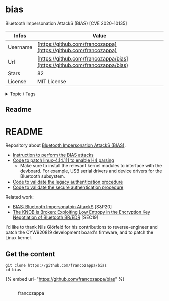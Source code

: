 # bias

Bluetooth Impersonation AttackS (BIAS) [CVE 2020-10135]

| Infos    | Value                                                              |
| -------- | -------------------------------------------------------------------|
| Username | [https://github.com/francozappa](https://github.com/francozappa) |
| Url      | [https://github.com/francozappa/bias](https://github.com/francozappa/bias)                                               |
| Stars    | 82                                                          |
| License  | MIT License                                                        |

<details>

<summary>Topic / Tags</summary>

* authentication* bias* bluetooth* security* wireless

</details>

## Readme

# README

Repository about [Bluetooth Impersonation AttackS (BIAS)](https://francozappa.github.io/about-bias/).

* [Instruction to perform the BIAS attacks](https://github.com/francozappa/bias/tree/master/bias)
* [Code to patch linux-4.14.111 to enable H4 parsing](https://github.com/francozappa/bias/tree/master/linux-4.14.111)
    * Make sure to install the relevant kernel modules to interface with the
        devboard. For example, USB serial drivers and device drivers for the
        Bluetooth subsystem.
* [Code to validate the legacy authentication procedure](https://github.com/francozappa/bias/tree/master/la)
* [Code to validate the secure authentication procedure](https://github.com/francozappa/bias/tree/master/sa)

Related work:

* [BIAS: Bluetooth Impersonatoin AttackS](https://francozappa.github.io/publication/bias/) [S&P20]
* [The KNOB is Broken: Exploiting Low Entropy in the Encryption Key Negotiation of Bluetooth BR/EDR](https://francozappa.github.io/publication/knob/) [SEC19]


I'd like to thank Nils Glörfeld for his contributions to reverse-engineer
and patch the CYW920819 development board's firmware, and to patch the Linux kernel.



## Get the content

```
git clone https://github.com/francozappa/bias
cd bias
```

{% embed url="https://github.com/francozappa/bias" %}

<figure><img src="https://avatars.githubusercontent.com/u/4628017?v=4" alt=""><figcaption><p>francozappa</p></figcaption></figure>

